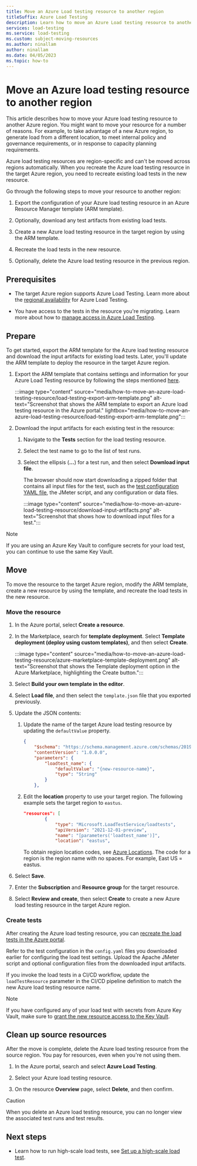```yaml
---
title: Move an Azure Load testing resource to another region
titleSuffix: Azure Load Testing
description: Learn how to move an Azure Load testing resource to another region.
services: load-testing
ms.service: load-testing
ms.custom: subject-moving-resources
ms.author: ninallam
author: ninallam
ms.date: 04/05/2023
ms.topic: how-to
---
```


# Move an Azure load testing resource to another region

This article describes how to move your Azure load testing resource to another Azure region. You might want to move your resource for a number of reasons. For example, to take advantage of a new Azure region, to generate load from a different location, to meet internal policy and governance requirements, or in response to capacity planning requirements.

Azure load testing resources are region-specific and can't be moved across regions automatically. When you recreate the Azure load testing resource in the target Azure region, you need to recreate existing load tests in the new resource.

Go through the following steps to move your resource to another region:

1. Export the configuration of your Azure load testing resource in an Azure Resource Manager template (ARM template).

1. Optionally, download any test artifacts from existing load tests.

1. Create a new Azure load testing resource in the target region by using the ARM template.

1. Recreate the load tests in the new resource.

1. Optionally, delete the Azure load testing resource in the previous region.

## Prerequisites

- The target Azure region supports Azure Load Testing. Learn more about the [regional availability](https://azure.microsoft.com/explore/global-infrastructure/products-by-region/?products=load-testing) for Azure Load Testing.

- You have access to the tests in the resource you're migrating. Learn more about how to [manage access in Azure Load Testing](./how-to-assign-roles.md).

## Prepare

To get started, export the ARM template for the Azure load testing resource and download the input artifacts for existing load tests. Later, you'll update the ARM template to deploy the resource in the target Azure region.

1. Export the ARM template that contains settings and information for your Azure Load Testing resource by following the steps mentioned [here](../azure-resource-manager/templates/export-template-portal.md).

    :::image type="content" source="media/how-to-move-an-azure-load-testing-resource/load-testing-export-arm-template.png" alt-text="Screenshot that shows the ARM template to export an Azure load testing resource in the Azure portal." lightbox="media/how-to-move-an-azure-load-testing-resource/load-testing-export-arm-template.png":::

1. Download the input artifacts for each existing test in the resource:

    1. Navigate to the **Tests** section for the load testing resource.
    
    1. Select the test name to go to the list of test runs.
    
    1. Select the ellipsis (**...**) for a test run, and then select **Download input file**.
    
        The browser should now start downloading a zipped folder that contains all input files for the test, such as the [test configuration YAML file](./reference-test-config-yaml.md), the JMeter script, and any configuration or data files.
        
        :::image type="content" source="media/how-to-move-an-azure-load-testing-resource/download-input-artifacts.png" alt-text="Screenshot that shows how to download input files for a test.":::
        
> [!NOTE]
> If you are using an Azure Key Vault to configure secrets for your load test, you can continue to use the same Key Vault.  

## Move

To move the resource to the target Azure region, modify the ARM template, create a new resource by using the template, and recreate the load tests in the new resource.

### Move the resource

1. In the Azure portal, select **Create a resource**.

1. In the Marketplace, search for **template deployment**. Select **Template deployment (deploy using custom templates)**, and then select **Create**.

    :::image type="content" source="media/how-to-move-an-azure-load-testing-resource/azure-marketplace-template-deployment.png" alt-text="Screenshot that shows the Template deployment option in the Azure Marketplace, highlighting the Create button.":::

1. Select **Build your own template in the editor**.

1. Select **Load file**, and then select the `template.json` file that you exported previously.

1. Update the JSON contents:

    1. Update the name of the target Azure load testing resource by updating the `defaultValue` property.
    
        ```json
        {
            "$schema": "https://schema.management.azure.com/schemas/2019-04-01/deploymentTemplate.json#",
            "contentVersion": "1.0.0.0",
            "parameters": {
                "loadtest_name": {
                    "defaultValue": "{new-resource-name}",
                    "type": "String"
                }
            },
        ```

    1. Edit the **location** property to use your target region. The following example sets the target region to `eastus`.

        ```json
        "resources": [
                {
                    "type": "Microsoft.LoadTestService/loadtests",
                    "apiVersion": "2021-12-01-preview",
                    "name": "[parameters('loadtest_name')]",
                    "location": "eastus",
        ```

        To obtain region location codes, see [Azure Locations](https://azure.microsoft.com/global-infrastructure/data-residency/). The code for a region is the region name with no spaces. For example, East US = eastus.

1. Select **Save**.

1. Enter the **Subscription** and **Resource group** for the target resource.

1. Select **Review and create**, then select **Create** to create a new Azure load testing resource in the target Azure region.

### Create tests

After creating the Azure load testing resource, you can [recreate the load tests in the Azure portal](how-to-create-and-run-load-test-with-jmeter-script.md#create-a-load-test).

Refer to the test configuration in the `config.yaml` files you downloaded earlier for configuring the load test settings. Upload the Apache JMeter script and optional configuration files from the downloaded input artifacts.

If you invoke the load tests in a CI/CD workflow, update the `loadTestResource` parameter in the CI/CD pipeline definition to match the new Azure load testing resource name.

> [!NOTE]
> If you have configured any of your load test with secrets from Azure Key Vault, make sure to [grant the new resource access to the Key Vault](./how-to-use-a-managed-identity.md?tabs=azure-portal#grant-access-to-your-azure-key-vault).

## Clean up source resources

After the move is complete, delete the Azure load testing resource from the source region. You pay for resources, even when you're not using them.

1. In the Azure portal, search and select **Azure Load Testing**.

1. Select your Azure load testing resource.

1. On the resource **Overview** page, select **Delete**, and then confirm.

> [!CAUTION]
> When you delete an Azure load testing resource, you can no longer view the associated test runs and test results.

## Next steps

- Learn how to run high-scale load tests, see [Set up a high-scale load test](./how-to-high-scale-load.md).